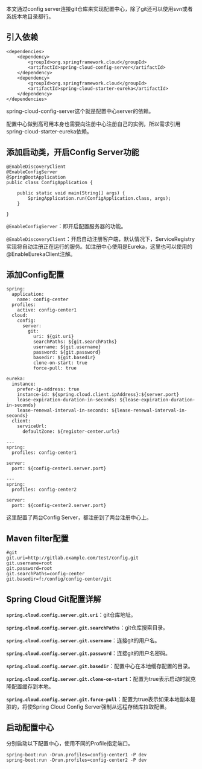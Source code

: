 
本文通过config server连接git仓库来实现配置中心，除了git还可以使用svn或者系统本地目录都行。

## 引入依赖

```
<dependencies>
    <dependency>
		<groupId>org.springframework.cloud</groupId>
		<artifactId>spring-cloud-config-server</artifactId>
	</dependency>
	<dependency>
		<groupId>org.springframework.cloud</groupId>
		<artifactId>spring-cloud-starter-eureka</artifactId>
	</dependency>
</dependencies>
```

spring-cloud-config-server这个就是配置中心server的依赖。

配置中心做到高可用本身也需要向注册中心注册自己的实例，所以需求引用spring-cloud-starter-eureka依赖。

## 添加启动类，开启Config Server功能


```
@EnableDiscoveryClient
@EnableConfigServer
@SpringBootApplication
public class ConfigApplication {

	public static void main(String[] args) {
		SpringApplication.run(ConfigApplication.class, args);
	}

}
```

`@EnableConfigServer`：即开启配置服务器的功能。

`@EnableDiscoveryClient`：开启自动注册客户端，默认情况下，ServiceRegistry实现将自动注册正在运行的服务。如注册中心使用是Eureka，这里也可以使用的@EnableEurekaClient注解。

## 添加Config配置

```
spring: 
  application:
    name: config-center
  profiles:
    active: config-center1
  cloud: 
    config:
      server:
        git:
          uri: ${git.uri}
          searchPaths: ${git.searchPaths}
          username: ${git.username}
          password: ${git.password}
          basedir: ${git.basedir}
          clone-on-start: true
          force-pull: true
          
eureka:
  instance: 
    prefer-ip-address: true  
    instance-id: ${spring.cloud.client.ipAddress}:${server.port}
    lease-expiration-duration-in-seconds: ${lease-expiration-duration-in-seconds}
    lease-renewal-interval-in-seconds: ${lease-renewal-interval-in-seconds}
  client:
    serviceUrl:
      defaultZone: ${register-center.urls}
    
---
spring:
  profiles: config-center1
  
server: 
  port: ${config-center1.server.port}

---
spring: 
  profiles: config-center2
  
server: 
  port: ${config-center2.server.port}
```

这里配置了两台Config Server，都注册到了两台注册中心上。

## Maven filter配置

```
#git
git.uri=http://gitlab.example.com/test/config.git
git.username=root
git.password=root
git.searchPaths=config-center
git.basedir=f:/config/config-center/git
```


## Spring Cloud Git配置详解

**`spring.cloud.config.server.git.uri`**：git仓库地址。

**`spring.cloud.config.server.git.searchPaths`**：git仓库搜索目录。

**`spring.cloud.config.server.git.username`**：连接git的用户名。

**`spring.cloud.config.server.git.password`**：连接git的用户名密码。

**`spring.cloud.config.server.git.basedir`**：配置中心在本地缓存配置的目录。

**`spring.cloud.config.server.git.clone-on-start`**：配置为true表示启动时就克隆配置缓存到本地。

**`spring.cloud.config.server.git.force-pull`**：配置为true表示如果本地副本是脏的，将使Spring Cloud Config Server强制从远程存储库拉取配置。


## 启动配置中心

分别启动以下配置中心，使用不同的Profile指定端口。


```
spring-boot:run -Drun.profiles=config-center1 -P dev
spring-boot:run -Drun.profiles=config-center2 -P dev
```
